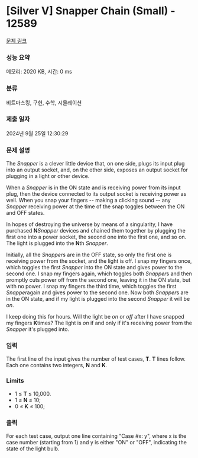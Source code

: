 # [Silver V] Snapper Chain (Small) - 12589 

[문제 링크](https://www.acmicpc.net/problem/12589) 

### 성능 요약

메모리: 2020 KB, 시간: 0 ms

### 분류

비트마스킹, 구현, 수학, 시뮬레이션

### 제출 일자

2024년 9월 25일 12:30:29

### 문제 설명

<p>The <em>Snapper</em> is a clever little device that, on one side, plugs its input plug into an output socket, and, on the other side, exposes an output socket for plugging in a light or other device.</p>

<p>When a <em>Snapper</em> is in the ON state and is receiving power from its input plug, then the device connected to its output socket is receiving power as well. When you snap your fingers -- making a clicking sound -- any <em>Snapper</em> receiving power at the time of the snap toggles between the ON and OFF states.</p>

<p>In hopes of destroying the universe by means of a singularity, I have purchased <strong>N</strong><em>Snapper</em> devices and chained them together by plugging the first one into a power socket, the second one into the first one, and so on. The light is plugged into the <strong>N</strong>th <em>Snapper</em>.</p>

<p>Initially, all the <em>Snapper</em>s are in the OFF state, so only the first one is receiving power from the socket, and the light is off. I snap my fingers once, which toggles the first <em>Snapper</em> into the ON state and gives power to the second one. I snap my fingers again, which toggles both <em>Snapper</em>s and then promptly cuts power off from the second one, leaving it in the ON state, but with no power. I snap my fingers the third time, which toggles the first <em>Snapper</em>again and gives power to the second one. Now both <em>Snapper</em>s are in the ON state, and if my light is plugged into the second <em>Snapper</em> it will be <em>on</em>.</p>

<p>I keep doing this for hours. Will the light be <em>on</em> or <em>off</em> after I have snapped my fingers <strong>K</strong>times? The light is <em>on</em> if and only if it's receiving power from the <em>Snapper</em> it's plugged into.</p>

### 입력 

 <p>The first line of the input gives the number of test cases, <strong>T</strong>.  <strong>T</strong> lines follow. Each one contains two integers, <strong>N</strong> and <strong>K</strong>.</p>

<h3>Limits</h3>

<ul>
	<li>1 ≤ <strong>T</strong> ≤ 10,000.</li>
	<li>1 ≤ <strong>N</strong> ≤ 10;</li>
	<li>0 ≤ <strong>K</strong> ≤ 100;</li>
</ul>

### 출력 

 <p>For each test case, output one line containing "Case #x: y", where x is the case number (starting from 1) and y is either "ON" or "OFF", indicating the state of the light bulb.</p>

